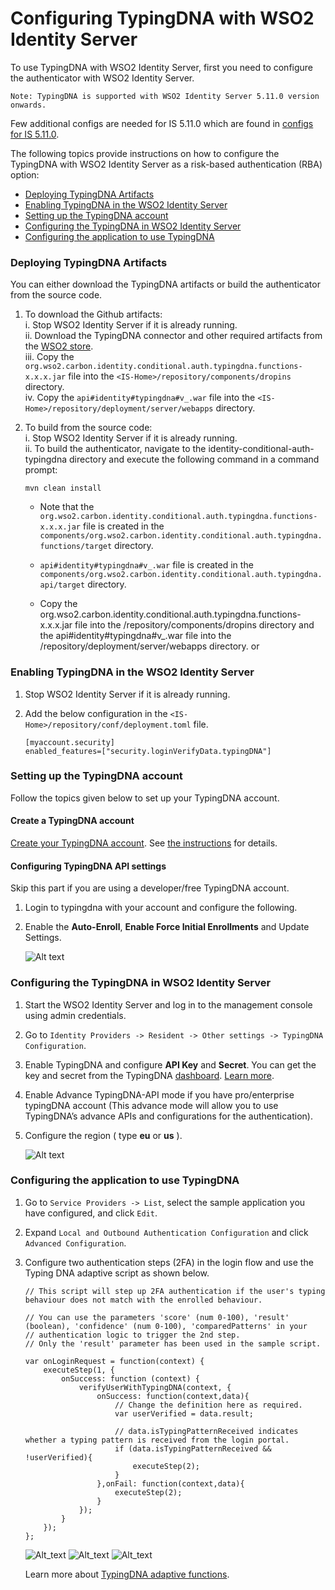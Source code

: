 # Configuring TypingDNA with WSO2 Identity Server

To use TypingDNA with WSO2 Identity Server, first you need to configure the authenticator with WSO2 Identity Server. 

```
Note: TypingDNA is supported with WSO2 Identity Server 5.11.0 version onwards.
```
Few additional configs are needed for IS 5.11.0 which are found in [configs for IS 5.11.0](config_IS5.11.0.md).

The following topics provide instructions on how to configure the TypingDNA with WSO2 Identity Server as a risk-based authentication (RBA) option:
* [Deploying TypingDNA Artifacts](#deploying-typingdna-artifacts)
* [Enabling TypingDNA in the WSO2 Identity Server](#enabling-typingdna-in-the-wso2-identity-server)
* [Setting up the TypingDNA account](#setting-up-the-typingdna-account)
* [Configuring the TypingDNA in WSO2 Identity Server](#configuring-the-typingdna-in-wso2-identity-server)
* [Configuring the application to use TypingDNA](#configuring-the-application-to-use-typingdna)

### Deploying TypingDNA Artifacts

You can either download the TypingDNA artifacts or build the authenticator from the source code.

1. To download the Github artifacts:  
   i. Stop WSO2 Identity Server if it is already running.   
   ii. Download the TypingDNA connector and other required artifacts from the [WSO2 store](https://store.wso2.com/connector/identity-conditional-auth-typingdna).  
   iii. Copy the `org.wso2.carbon.identity.conditional.auth.typingdna.functions-x.x.x.jar` file into the `<IS-Home>/repository/components/dropins` directory.   
   iv. Copy the `api#identity#typingdna#v_.war` file into the `<IS-Home>/repository/deployment/server/webapps` directory.

2. To build from the source code:  
   i. Stop WSO2 Identity Server if it is already running.  
   ii. To build the authenticator, navigate to the identity-conditional-auth-typingdna directory and execute the following command in a command prompt:

   ```
   mvn clean install
   ```

    * Note that the `org.wso2.carbon.identity.conditional.auth.typingdna.functions-x.x.x.jar` file is created in the `components/org.wso2.carbon.identity.conditional.auth.typingdna.functions/target` directory.
    * `api#identity#typingdna#v_.war` file is created in the `components/org.wso2.carbon.identity.conditional.auth.typingdna.api/target`
      directory.

    * Copy the org.wso2.carbon.identity.conditional.auth.typingdna.functions-x.x.x.jar file into the
      <IS-Home>/repository/components/dropins directory and the api#identity#typingdna#v_.war file into the <IS-Home>/repository/deployment/server/webapps directory.
 or
### Enabling TypingDNA in the WSO2 Identity Server

1. Stop WSO2 Identity Server if it is already running.
2. Add the below configuration in the `<IS-Home>/repository/conf/deployment.toml` file.
   
    ```
   [myaccount.security]
    enabled_features=["security.loginVerifyData.typingDNA"]
   ```

### Setting up the TypingDNA account

Follow the topics given below to set up your TypingDNA account.

#### Create a TypingDNA account

[Create your TypingDNA account](https://www.typingdna.com/clients/signup).
See [the instructions](files/Account%20Creation.pdf) for details.

#### Configuring TypingDNA API settings
Skip this part if you are using a developer/free TypingDNA account.

1. Login to typingdna with your account and configure the following.
2. Enable the **Auto-Enroll**, **Enable Force Initial Enrollments** and Update Settings.

    ![Alt text](images/screen-shot-2.png?raw=true)

### Configuring the TypingDNA in WSO2 Identity Server

1. Start the WSO2 Identity Server and log in to the management console using admin credentials.
2. Go to `Identity Providers -> Resident -> Other settings -> TypingDNA Configuration`.
4. Enable TypingDNA and configure **API Key** and **Secret**. You can get the key and secret from the TypingDNA [dashboard](https://www.typingdna.com/clients/).
   [Learn more](files/Sign%20In.pdf).
5. Enable Advance TypingDNA-API mode if you have pro/enterprise typingDNA account (This advance mode will allow you
   to use TypingDNA’s advance APIs and configurations for the authentication).  
6. Configure the region ( type **eu** or **us** ).

    ![Alt text](images/screen-shot-3.png?raw=true)

### Configuring the application to use TypingDNA

1. Go to `Service Providers -> List`, select the sample application you have configured, and click `Edit`.
2. Expand `Local and Outbound Authentication Configuration` and click `Advanced Configuration`.
3. Configure two authentication steps (2FA) in the login flow and use the Typing DNA adaptive script as shown below.

    ```
    // This script will step up 2FA authentication if the user's typing behaviour does not match with the enrolled behaviour.
    
    // You can use the parameters 'score' (num 0-100), 'result' (boolean), 'confidence' (num 0-100), 'comparedPatterns' in your 
    // authentication logic to trigger the 2nd step. 
    // Only the 'result' parameter has been used in the sample script. 
    
    var onLoginRequest = function(context) {
        executeStep(1, {
            onSuccess: function (context) {
                verifyUserWithTypingDNA(context, {
                    onSuccess: function(context,data){
                        // Change the definition here as required.
                        var userVerified = data.result;
    
                        // data.isTypingPatternReceived indicates whether a typing pattern is received from the login portal.
                        if (data.isTypingPatternReceived && !userVerified){
                            executeStep(2);
                        }
                    },onFail: function(context,data){
                        executeStep(2);
                    }
                });
            }
        });
    };
   ```
 
    ![Alt_text](images/screen-shot-4.png?raw=true)
    ![Alt_text](images/screen-shot-6.png?raw=true)
    ![Alt_text](images/screen-shot-7.png?raw=true)

    Learn more about [TypingDNA adaptive functions](files/adaptive-script-description.md).
